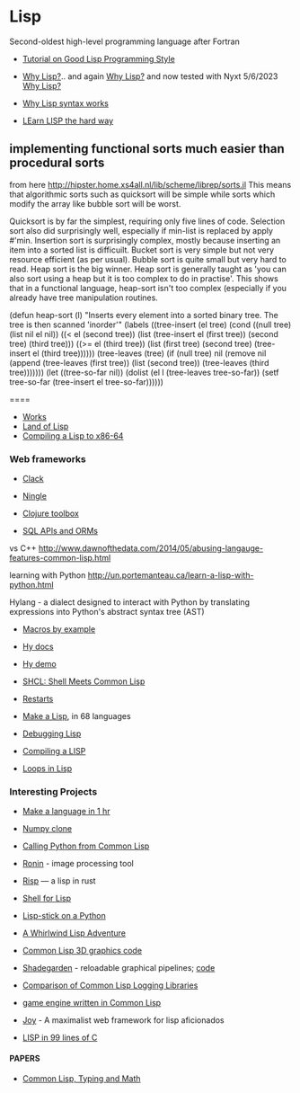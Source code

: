 Lisp
====

Second-oldest high-level programming language after Fortran

+ [Tutorial on Good Lisp Programming Style](https://www.cs.umd.edu/~nau/cmsc421/norvig-lisp-style.pdf)
+ [Why Lisp?](http://blog.rongarret.info/2015/05/why-lisp.html).. and again [Why Lisp?]( https://atlas.engineer/technical-article/why-lisp.org) and now tested with Nyxt 5/6/2023 [Why Lisp?](https://nyxt.atlas.engineer/article/why-lisp.org)
+ [Why Lisp syntax works](https://borretti.me/article/why-lisp-syntax-works)

+ [LEarn LISP the hard way](https://llthw.common-lisp.dev/)



implementing functional sorts much easier than procedural sorts
-------
from here
http://hipster.home.xs4all.nl/lib/scheme/librep/sorts.jl
This means
that algorithmic sorts such as quicksort will be simple while sorts
which modify the array like bubble sort will be worst.

Quicksort is by far the simplest, requiring only five lines of code.
Selection sort also did surprisingly well, especially if min-list is
replaced by apply #'min.  Insertion sort is surprisingly complex,
mostly because inserting an item into a sorted list is difficuilt.
Bucket sort is very simple but not very resource efficient (as per
usual).  Bubble sort is quite small but very hard to read.  Heap sort
is the big winner.  Heap sort is generally taught as 'you can also
sort using a heap but it is too complex to do in practise'.  This
shows that in a functional language, heap-sort isn't too complex
(especially if you already have tree manipulation routines.


(defun heap-sort (l)
  "Inserts every element into a sorted binary tree.
   The tree is then scanned 'inorder'"
  (labels ((tree-insert (el tree)
                        (cond ((null tree)
                        (list nil el nil))
                              ((< el (second tree))
                              (list (tree-insert el (first tree))
                                    (second tree)
                                    (third tree)))
                              ((>= el (third tree))
                              (list (first tree)
                                    (second tree)
                                    (tree-insert el (third tree))))))
           (tree-leaves (tree)
                        (if (null tree) nil
                          (remove nil (append (tree-leaves (first tree))
                                              (list (second tree))
                                              (tree-leaves (third tree)))))))
    (let ((tree-so-far nil))
      (dolist (el l (tree-leaves tree-so-far))
        (setf tree-so-far (tree-insert el tree-so-far))))))


====
+ [Works](http://www.lispworks.com/documentation/lcl50/ug/ug-21.html)
+ [Land of Lisp](http://landoflisp.com/source.html)
+ [Compiling a Lisp to x86-64](https://bernsteinbear.com/blog/compiling-a-lisp-11/)

### Web frameworks
+ [Clack](https://github.com/fukamachi/clack)
+ [Ningle](https://github.com/fukamachi/ningle)
+ [Clojure toolbox](https://www.clojure-toolbox.com)

+ [SQL APIs and ORMs](https://github.com/marijnh/Postmodern)


vs C++
http://www.dawnofthedata.com/2014/05/abusing-langauge-features-common-lisp.html

learning with Python
http://un.portemanteau.ca/learn-a-lisp-with-python.html

Hylang - a dialect designed to interact with Python by translating expressions into Python's abstract syntax tree (AST)

+ [Macros by example](https://m.stopa.io/macros-by-example-6ddbc8f3d93b)

+ [Hy docs](https://hy.readthedocs.io/en/stable/)

+ [Hy demo](https://try-hy.appspot.com/)

+ [SHCL: Shell Meets Common Lisp](https://github.com/bradleyjensen/shcl)

+ [Restarts](https://sulami.github.io/posts/common-lisp-restarts/)

+ [Make a Lisp](https://github.com/kanaka/mal#mal---make-a-lisp), in 68 languages
+ [Debugging Lisp](https://lisp-journey.gitlab.io/blog/debugging-lisp-trace-options-break-on-conditions/)

+ [Compiling a LISP](https://bernsteinbear.com/blog/compiling-a-lisp-6/)
+ [Loops in Lisp](https://malisper.me/loops-in-lisp-part-4-series/)

### Interesting Projects

+ [Make a language in 1 hr](https://beautifulracket.com/stacker/)

+ [Numpy clone](https://github.com/numcl/numcl)
+ [Calling Python from Common Lisp](https://github.com/bendudson/py4cl)
+ [Ronin](https://100r.co/site/ronin.html) - image processing tool

+ [Risp](https://stopa.io/post/222) — a lisp in rust

+ [Shell for Lisp](https://github.com/naver/lispe/wiki/7.-Shell)

+ [Lisp-stick on a Python](https://docs.hylang.org/en/stable/tutorial.html)

+ [A Whirlwind Lisp Adventure](https://github.com/codr7/whirlisp)

+ [Common Lisp 3D graphics code](https://github.com/kaveh808/kons-9)

+ [Shadegarden](https://blog.tonari.no/shadergarden) - reloadable graphical pipelines; [code](https://github.com/tonarino/shadergarden)
+ [Comparison of Common Lisp Logging Libraries](https://sabracrolleton.github.io/logging-comparison.html)
+ [game engine written in Common Lisp](https://github.com/Shirakumo/trial)
+ [Joy](https://joy.swlkr.com/) - A maximalist web framework for lisp aficionados
+ [LISP in 99 lines of C](https://github.com/Robert-van-Engelen/tinylisp/blob/main/tinylisp.pdf)


#### PAPERS
+ [Common Lisp, Typing and Math](https://www-fourier.ujf-grenoble.fr/~sergerar/Papers/Ezcaray.pdf)

